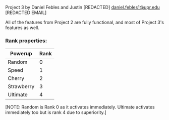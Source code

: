 Project 3 by Daniel Febles and Justin [REDACTED]
daniel.febles1@upr.edu
[REDACTED EMAIL]

All of the features from Project 2 are fully functional, and most of Project 3's features as well.

### Rank properties:

| Powerup  | Rank |
| ---------|------|
|Random    |0     |
|Speed     |1     |
|Cherry    |2     |
|Strawberry|3     |
|Ultimate  |4     |

[NOTE: Random is Rank 0 as it activates immediately. Ultimate activates immediately too but is rank 4 due to superiority.]

